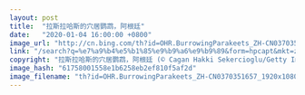 ```yaml
---
layout: post
title:  "拉斯拉哈斯的穴居鹦鹉，阿根廷"
date:   "2020-01-04 16:00:00 +0800"
image_url: "http://cn.bing.com/th?id=OHR.BurrowingParakeets_ZH-CN0370351657_1920x1080.jpg&rf=LaDigue_1920x1080.jpg&pid=hp"
link: "/search?q=%e7%a9%b4%e5%b1%85%e9%b9%a6%e9%b9%89&form=hpcapt&mkt=zh-cn"
copyright: "拉斯拉哈斯的穴居鹦鹉，阿根廷 (© Cagan Hakki Sekercioglu/Getty Images)"
image_hash: "61758001558e1b6258eb2ef810f5af2d"
image_filename: "th?id=OHR.BurrowingParakeets_ZH-CN0370351657_1920x1080.jpg&rf=LaDigue_1920x1080.jpg&pid=hp"
---
```

